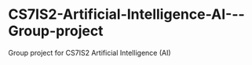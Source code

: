 # CS7IS2-Artificial-Intelligence-AI---Group-project
Group project for CS7IS2 Artificial Intelligence (AI) 
